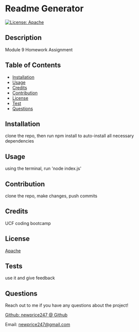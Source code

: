 # Readme Generator
  [![License: Apache](https://img.shields.io/badge/License-Apache-yellow.svg)](https://opensource.org/licenses/Apache)
  ## Description

  Module 9 Homework Assignment

  ## Table of Contents 
  
  - [Installation](#installation)
  - [Usage](#usage)
  - [Credits](#credits) 
  - [Contribution](#contribution)
  - [License](#license)
  - [Test](#test)
  - [Questions](#questions)
  
  ## Installation

  clone the repo, then run npm install to auto-install all necessary dependencies

  ## Usage

  using the terminal, run 'node index.js'

  ## Contribution

  clone the repo, make changes, push commits

  ## Credits

  UCF coding bootcamp

  ## License

  [Apache](https://opensource.org/licenses/Apache)

  ## Tests

  use it and give feedback

  ## Questions
  
  Reach out to me if you have any questions about the project!
  
  [Github: newprice247 @ Github](https://github.com/newprice247)
  
  Email: newprice247@gmail.com